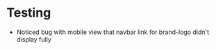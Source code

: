 # Testing 

* Noticed bug with mobile view that navbar <a></a> link for brand-logo didn't display fully 